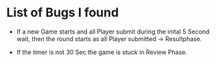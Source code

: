 # List of Bugs I found

 - If a new Game starts and all Player submit during the inital 5 Second wait, then the round starts as all Player submitted -> Resultphase.

 - If the timer is not 30 Sec the game is stuck in Review Phase.